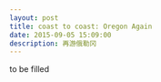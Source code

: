 ```yaml
---
layout: post
title: coast to coast: Oregon Again
date: 2015-09-05 15:09:00
description: 再游俄勒冈
---
```

to be filled


